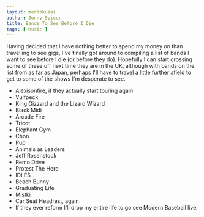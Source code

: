 ```yaml
---
layout: mendokusai
author: Jonny Spicer
title: Bands To See Before I Die
tags: [ Music ]
---
```

Having decided that I have nothing better to spend my money on than travelling to see gigs, I've finally got around to compiling a list of
bands I want to see before I die (or before they do). Hopefully I can start crossing some of these off next time they are in the UK, although with 
bands on the list from as far as Japan, perhaps I'll have to travel a little further afield to get to some of the shows I'm desperate to see.

- Alexisonfire, if they actually start touring again
- Vulfpeck
- King Gizzard and the Lizard Wizard
- Black Midi
- Arcade Fire
- Tricot
- Elephant Gym
- Chon
- Pup
- Animals as Leaders
- Jeff Rosenstock
- Remo Drive
- Protest The Hero
- IDLES
- Beach Bunny
- Graduating Life
- Mistki
- Car Seat Headrest, again
- If they ever reform I'll drop my entire life to go see Modern Baseball live.